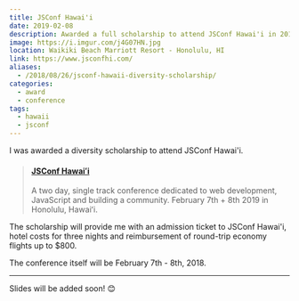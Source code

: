 ```yaml
---
title: JSConf Hawai'i
date: 2019-02-08
description: Awarded a full scholarship to attend JSConf Hawai'i in 2019 🌺
image: https://i.imgur.com/j4G07HN.jpg
location: Waikiki Beach Marriott Resort - Honolulu, HI
link: https://www.jsconfhi.com/
aliases:
  - /2018/08/26/jsconf-hawaii-diversity-scholarship/
categories:
  - award
  - conference
tags:
  - hawaii
  - jsconf
---
```


I was awarded a diversity scholarship to attend JSConf Hawai'i.

<blockquote class="embedly-card"><h4><a href="https://www.jsconfhi.com/">JSConf Hawaiʻi</a></h4><p>A two day, single track conference dedicated to web development, JavaScript and building a community. February 7th + 8th 2019 in Honolulu, Hawaiʻi.</p></blockquote>
<script async src="//cdn.embedly.com/widgets/platform.js" charset="UTF-8"></script>

<!-- prettier-ignore -->
The scholarship will provide me with an admission ticket to JSConf Hawai'i, hotel costs for three nights and reimbursement of round-trip economy flights up to $800.

The conference itself will be February 7th - 8th, 2018.

---

Slides will be added soon! 😊
